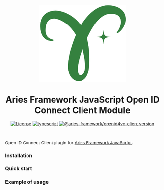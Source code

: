<p align="center">
  <br />
  <img
    alt="Hyperledger Aries logo"
    src="https://raw.githubusercontent.com/hyperledger/aries-framework-javascript/aa31131825e3331dc93694bc58414d955dcb1129/images/aries-logo.png"
    height="250px"
  />
</p>
<h1 align="center"><b>Aries Framework JavaScript Open ID Connect Client Module</b></h1>
<p align="center">
  <a
    href="https://raw.githubusercontent.com/hyperledger/aries-framework-javascript/main/LICENSE"
    ><img
      alt="License"
      src="https://img.shields.io/badge/License-Apache%202.0-blue.svg"
  /></a>
  <a href="https://www.typescriptlang.org/"
    ><img
      alt="typescript"
      src="https://img.shields.io/badge/%3C%2F%3E-TypeScript-%230074c1.svg"
  /></a>
    <a href="https://www.npmjs.com/package/@aries-framework/openid4vc-client"
    ><img
      alt="@aries-framework/openid4vc-client version"
      src="https://img.shields.io/npm/v/@aries-framework/openid4vc-client"
  /></a>

</p>
<br />

Open ID Connect Client plugin for [Aries Framework JavaScript](https://github.com/hyperledger/aries-framework-javascript.git).

### Installation

### Quick start

### Example of usage
